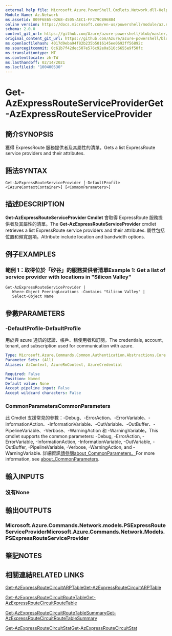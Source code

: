 ```yaml
---
external help file: Microsoft.Azure.PowerShell.Cmdlets.Network.dll-Help.xml
Module Name: Az.Network
ms.assetid: 009F6E65-0268-4505-AEC1-FF379CB96804
online version: https://docs.microsoft.com/en-us/powershell/module/az.network/get-azexpressrouteserviceprovider
schema: 2.0.0
content_git_url: https://github.com/Azure/azure-powershell/blob/master/src/Network/Network/help/Get-AzExpressRouteServiceProvider.md
original_content_git_url: https://github.com/Azure/azure-powershell/blob/master/src/Network/Network/help/Get-AzExpressRouteServiceProvider.md
ms.openlocfilehash: 4017d9eba94f82b235b5016145ee0692ff56892c
ms.sourcegitcommit: 0c61b7f42dec507e576c92e0a516c6655e9f50fc
ms.translationtype: MT
ms.contentlocale: zh-TW
ms.lasthandoff: 02/14/2021
ms.locfileid: "100400530"
---
```

# <span data-ttu-id="c3c73-101">Get-AzExpressRouteServiceProvider</span><span class="sxs-lookup"><span data-stu-id="c3c73-101">Get-AzExpressRouteServiceProvider</span></span>

## <span data-ttu-id="c3c73-102">簡介</span><span class="sxs-lookup"><span data-stu-id="c3c73-102">SYNOPSIS</span></span>
<span data-ttu-id="c3c73-103">獲得 ExpressRoute 服務提供者及其屬性的清單。</span><span class="sxs-lookup"><span data-stu-id="c3c73-103">Gets a list ExpressRoute service providers and their attributes.</span></span>

## <span data-ttu-id="c3c73-104">語法</span><span class="sxs-lookup"><span data-stu-id="c3c73-104">SYNTAX</span></span>

```
Get-AzExpressRouteServiceProvider [-DefaultProfile <IAzureContextContainer>] [<CommonParameters>]
```

## <span data-ttu-id="c3c73-105">描述</span><span class="sxs-lookup"><span data-stu-id="c3c73-105">DESCRIPTION</span></span>
<span data-ttu-id="c3c73-106">**Get-AzExpressRouteServiceProvider Cmdlet** 會取得 ExpressRoute 服務提供者及其屬性的清單。</span><span class="sxs-lookup"><span data-stu-id="c3c73-106">The **Get-AzExpressRouteServiceProvider** cmdlet retrieves a list ExpressRoute service providers and their attributes.</span></span> <span data-ttu-id="c3c73-107">屬性包括位置和頻寬選項。</span><span class="sxs-lookup"><span data-stu-id="c3c73-107">Attribute include location and bandwidth options.</span></span>

## <span data-ttu-id="c3c73-108">例子</span><span class="sxs-lookup"><span data-stu-id="c3c73-108">EXAMPLES</span></span>

### <span data-ttu-id="c3c73-109">範例 1：取得位於「矽谷」的服務提供者清單</span><span class="sxs-lookup"><span data-stu-id="c3c73-109">Example 1: Get a list of service provider with locations in "Silicon Valley"</span></span>
```
Get-AzExpressRouteServiceProvider |
   Where-Object PeeringLocations -Contains "Silicon Valley" |
   Select-Object Name
```

## <span data-ttu-id="c3c73-110">參數</span><span class="sxs-lookup"><span data-stu-id="c3c73-110">PARAMETERS</span></span>

### <span data-ttu-id="c3c73-111">-DefaultProfile</span><span class="sxs-lookup"><span data-stu-id="c3c73-111">-DefaultProfile</span></span>
<span data-ttu-id="c3c73-112">用於與 azure 通訊的認證、帳戶、租使用者和訂閱。</span><span class="sxs-lookup"><span data-stu-id="c3c73-112">The credentials, account, tenant, and subscription used for communication with azure.</span></span>

```yaml
Type: Microsoft.Azure.Commands.Common.Authentication.Abstractions.Core.IAzureContextContainer
Parameter Sets: (All)
Aliases: AzContext, AzureRmContext, AzureCredential

Required: False
Position: Named
Default value: None
Accept pipeline input: False
Accept wildcard characters: False
```

### <span data-ttu-id="c3c73-113">CommonParameters</span><span class="sxs-lookup"><span data-stu-id="c3c73-113">CommonParameters</span></span>
<span data-ttu-id="c3c73-114">此 Cmdlet 支援常見的參數：-Debug、-ErrorAction、-ErrorVariable、-InformationAction、-InformationVariable、-OutVariable、-OutBuffer、-PipelineVariable、-Verbose、-WarningAction 和 -WarningVariable。</span><span class="sxs-lookup"><span data-stu-id="c3c73-114">This cmdlet supports the common parameters: -Debug, -ErrorAction, -ErrorVariable, -InformationAction, -InformationVariable, -OutVariable, -OutBuffer, -PipelineVariable, -Verbose, -WarningAction, and -WarningVariable.</span></span> <span data-ttu-id="c3c73-115">詳細資訊[請參閱about_CommonParameters。](https://go.microsoft.com/fwlink/?LinkID=113216)</span><span class="sxs-lookup"><span data-stu-id="c3c73-115">For more information, see [about_CommonParameters](https://go.microsoft.com/fwlink/?LinkID=113216).</span></span>

## <span data-ttu-id="c3c73-116">輸入</span><span class="sxs-lookup"><span data-stu-id="c3c73-116">INPUTS</span></span>

### <span data-ttu-id="c3c73-117">沒有</span><span class="sxs-lookup"><span data-stu-id="c3c73-117">None</span></span>

## <span data-ttu-id="c3c73-118">輸出</span><span class="sxs-lookup"><span data-stu-id="c3c73-118">OUTPUTS</span></span>

### <span data-ttu-id="c3c73-119">Microsoft.Azure.Commands.Network.models.PSExpressRouteServiceProvider</span><span class="sxs-lookup"><span data-stu-id="c3c73-119">Microsoft.Azure.Commands.Network.Models.PSExpressRouteServiceProvider</span></span>

## <span data-ttu-id="c3c73-120">筆記</span><span class="sxs-lookup"><span data-stu-id="c3c73-120">NOTES</span></span>

## <span data-ttu-id="c3c73-121">相關連結</span><span class="sxs-lookup"><span data-stu-id="c3c73-121">RELATED LINKS</span></span>

[<span data-ttu-id="c3c73-122">Get-AzExpressRouteCircuitARPTable</span><span class="sxs-lookup"><span data-stu-id="c3c73-122">Get-AzExpressRouteCircuitARPTable</span></span>](Get-AzExpressRouteCircuitARPTable.md)

[<span data-ttu-id="c3c73-123">Get-AzExpressRouteCircuitRouteTable</span><span class="sxs-lookup"><span data-stu-id="c3c73-123">Get-AzExpressRouteCircuitRouteTable</span></span>](Get-AzExpressRouteCircuitRouteTable.md)

[<span data-ttu-id="c3c73-124">Get-AzExpressRouteCircuitRouteTableSummary</span><span class="sxs-lookup"><span data-stu-id="c3c73-124">Get-AzExpressRouteCircuitRouteTableSummary</span></span>](Get-AzExpressRouteCircuitRouteTableSummary.md)

[<span data-ttu-id="c3c73-125">Get-AzExpressRouteCircuitStat</span><span class="sxs-lookup"><span data-stu-id="c3c73-125">Get-AzExpressRouteCircuitStat</span></span>](Get-AzExpressRouteCircuitStat.md)
